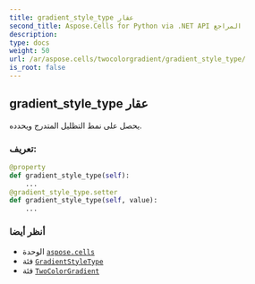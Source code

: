 ```yaml
---
title: gradient_style_type عقار
second_title: Aspose.Cells for Python via .NET API المراجع
description:
type: docs
weight: 50
url: /ar/aspose.cells/twocolorgradient/gradient_style_type/
is_root: false
---
```

##  gradient_style_type عقار

يحصل على نمط التظليل المتدرج ويحدده.
###  تعريف:
```python
@property
def gradient_style_type(self):
    ...
@gradient_style_type.setter
def gradient_style_type(self, value):
    ...
```

###  أنظر أيضا
* الوحدة [`aspose.cells`](../../)
* فئة [`GradientStyleType`](/cells/python-net/ar/aspose.cells.drawing/gradientstyletype)
* فئة [`TwoColorGradient`](/cells/python-net/ar/aspose.cells/twocolorgradient)
